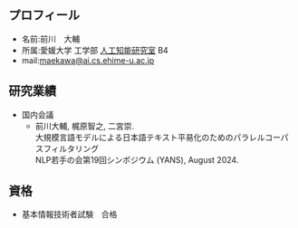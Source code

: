 ## プロフィール
- 名前:前川　大輔
- 所属:愛媛大学 工学部 [人工知能研究室](https://sites.google.com/view/ehime-nlp/) B4
- mail:maekawa@ai.cs.ehime-u.ac.jp

## 研究業績
- 国内会議    
  - 前川大輔, 梶原智之, 二宮崇. <br>
    大規模言語モデルによる日本語テキスト平易化のためのパラレルコーパスフィルタリング <br>
    NLP若手の会第19回シンポジウム (YANS), August 2024. 

## 資格
- 基本情報技術者試験　合格

